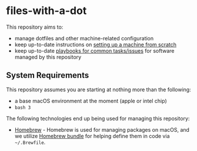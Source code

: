 # files-with-a-dot

This repository aims to:
* manage dotfiles and other machine-related configuration
* keep up-to-date instructions on [setting up a machine from scratch](./docs/machine_setup.md)
* keep up-to-date [playbooks for common tasks/issues](./docs/playbooks) for software managed by this repository

## System Requirements

This repository assumes you are starting at nothing more than the following:

* a base macOS environment at the moment (apple or intel chip)
* `bash 3`

The following technologies end up being used for managing this repository:

* [Homebrew](https://brew.sh/) - Homebrew is used for managing packages on macOS, and we utilize [Homebrew bundle](https://github.com/Homebrew/homebrew-bundle) for helping define them in code via `~/.Brewfile`.

